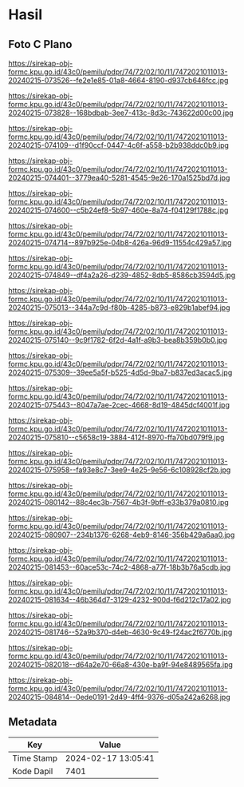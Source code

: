 # Hasil

## Foto C Plano

https://sirekap-obj-formc.kpu.go.id/43c0/pemilu/pdpr/74/72/02/10/11/7472021011013-20240215-073526--fe2e1e85-01a8-4664-8190-d937cb646fcc.jpg

https://sirekap-obj-formc.kpu.go.id/43c0/pemilu/pdpr/74/72/02/10/11/7472021011013-20240215-073828--168bdbab-3ee7-413c-8d3c-743622d00c00.jpg

https://sirekap-obj-formc.kpu.go.id/43c0/pemilu/pdpr/74/72/02/10/11/7472021011013-20240215-074109--d1f90ccf-0447-4c6f-a558-b2b938ddc0b9.jpg

https://sirekap-obj-formc.kpu.go.id/43c0/pemilu/pdpr/74/72/02/10/11/7472021011013-20240215-074401--3779ea40-5281-4545-9e26-170a1525bd7d.jpg

https://sirekap-obj-formc.kpu.go.id/43c0/pemilu/pdpr/74/72/02/10/11/7472021011013-20240215-074600--c5b24ef8-5b97-460e-8a74-f04129f1788c.jpg

https://sirekap-obj-formc.kpu.go.id/43c0/pemilu/pdpr/74/72/02/10/11/7472021011013-20240215-074714--897b925e-04b8-426a-96d9-11554c429a57.jpg

https://sirekap-obj-formc.kpu.go.id/43c0/pemilu/pdpr/74/72/02/10/11/7472021011013-20240215-074849--df4a2a26-d239-4852-8db5-8586cb3594d5.jpg

https://sirekap-obj-formc.kpu.go.id/43c0/pemilu/pdpr/74/72/02/10/11/7472021011013-20240215-075013--344a7c9d-f80b-4285-b873-e829b1abef94.jpg

https://sirekap-obj-formc.kpu.go.id/43c0/pemilu/pdpr/74/72/02/10/11/7472021011013-20240215-075140--9c9f1782-6f2d-4a1f-a9b3-bea8b359b0b0.jpg

https://sirekap-obj-formc.kpu.go.id/43c0/pemilu/pdpr/74/72/02/10/11/7472021011013-20240215-075309--39ee5a5f-b525-4d5d-9ba7-b837ed3acac5.jpg

https://sirekap-obj-formc.kpu.go.id/43c0/pemilu/pdpr/74/72/02/10/11/7472021011013-20240215-075443--8047a7ae-2cec-4668-8d19-4845dcf4001f.jpg

https://sirekap-obj-formc.kpu.go.id/43c0/pemilu/pdpr/74/72/02/10/11/7472021011013-20240215-075810--c5658c19-3884-412f-8970-ffa70bd079f9.jpg

https://sirekap-obj-formc.kpu.go.id/43c0/pemilu/pdpr/74/72/02/10/11/7472021011013-20240215-075958--fa93e8c7-3ee9-4e25-9e56-6c108928cf2b.jpg

https://sirekap-obj-formc.kpu.go.id/43c0/pemilu/pdpr/74/72/02/10/11/7472021011013-20240215-080142--88c4ec3b-7567-4b3f-9bff-e33b379a0810.jpg

https://sirekap-obj-formc.kpu.go.id/43c0/pemilu/pdpr/74/72/02/10/11/7472021011013-20240215-080907--234b1376-6268-4eb9-8146-356b429a6aa0.jpg

https://sirekap-obj-formc.kpu.go.id/43c0/pemilu/pdpr/74/72/02/10/11/7472021011013-20240215-081453--60ace53c-74c2-4868-a77f-18b3b76a5cdb.jpg

https://sirekap-obj-formc.kpu.go.id/43c0/pemilu/pdpr/74/72/02/10/11/7472021011013-20240215-081634--46b364d7-3129-4232-900d-f6d212c17a02.jpg

https://sirekap-obj-formc.kpu.go.id/43c0/pemilu/pdpr/74/72/02/10/11/7472021011013-20240215-081746--52a9b370-d4eb-4630-9c49-f24ac2f6770b.jpg

https://sirekap-obj-formc.kpu.go.id/43c0/pemilu/pdpr/74/72/02/10/11/7472021011013-20240215-082018--d64a2e70-66a8-430e-ba9f-94e8489565fa.jpg

https://sirekap-obj-formc.kpu.go.id/43c0/pemilu/pdpr/74/72/02/10/11/7472021011013-20240215-084814--0ede0191-2d49-4ff4-9376-d05a242a6268.jpg


## Metadata

| Key        | Value               |
| ---------- | ------------------- |
| Time Stamp | 2024-02-17 13:05:41 |
| Kode Dapil | 7401                |



